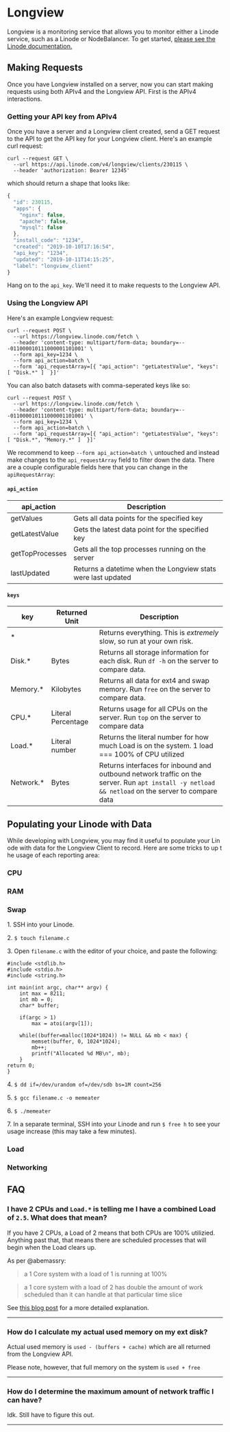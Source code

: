 # Longview

Longview is a monitoring service that allows you to monitor either a Linode service, such as a Linode or NodeBalancer. To get started, [please see the Linode documentation.](https://www.linode.com/docs/platform/longview/longview/)

## Making Requests

Once you have Longview installed on a server, now you can start making requests using both APIv4 and the Longview API. First is the APIv4 interactions.

### Getting your API key from APIv4

Once you have a server and a Longview client created, send a GET request to the API to get the API key for your Longview client. Here's an example curl request:

```
curl --request GET \
  --url https://api.linode.com/v4/longview/clients/230115 \
  --header 'authorization: Bearer 12345'
```

which should return a shape that looks like:

```js
{
  "id": 230115,
  "apps": {
    "nginx": false,
    "apache": false,
    "mysql": false
  },
  "install_code": "1234",
  "created": "2019-10-10T17:16:54",
  "api_key": "1234",
  "updated": "2019-10-11T14:15:25",
  "label": "longview_client"
}
```

Hang on to the `api_key`. We'll need it to make requests to the Longview API.

### Using the Longview API

Here's an example Longview request:

```
curl --request POST \
  --url https://longview.linode.com/fetch \
  --header 'content-type: multipart/form-data; boundary=---011000010111000001101001' \
  --form api_key=1234 \
  --form api_action=batch \
  --form 'api_requestArray=[{ "api_action": "getLatestValue", "keys": [ "Disk.*" ]  }]'
```

You can also batch datasets with comma-seperated keys like so:

```
curl --request POST \
  --url https://longview.linode.com/fetch \
  --header 'content-type: multipart/form-data; boundary=---011000010111000001101001' \
  --form api_key=1234 \
  --form api_action=batch \
  --form 'api_requestArray=[{ "api_action": "getLatestValue", "keys": [ "Disk.*", "Memory.*" ]  }]'
```

We recommend to keep `--form api_action=batch \` untouched and instead make changes to the `api_requestArray` field to filter down the data. There are a couple configurable fields here that you can change in the `apiRequestArray`:

#### `api_action`
| api_action      |  Description                                                 |
|-----------------|--------------------------------------------------------------|
| getValues       | Gets all data points for the specified key                   |
| getLatestValue  | Gets the latest data point for the specified key             |
| getTopProcesses | Gets all the top processes running on the server             |
| lastUpdated     | Returns a datetime when the Longview stats were last updated |

#### `keys`

| key       | Returned Unit  | Description                                                                                                                                      |
|-----------|----------------|--------------------------------------------------------------------------------------------------------------------------------------------------|
| *         |                | Returns everything. This is _extremely_ slow, so run at your own risk.                                                                           |
| Disk.*    | Bytes          | Returns all storage information for each disk. Run `df -h` on the server to compare data.                                                        |
| Memory.*  | Kilobytes      | Returns all data for ext4 and swap memory. Run `free` on the server to compare data.                                                             |
| CPU.*     | Literal Percentage  | Returns usage for all CPUs on the server. Run `top` on the server to compare data                                                                |
| Load.*    | Literal number | Returns the literal number for how much Load is on the system. 1 load === 100% of CPU utilized                                                   |
| Network.* | Bytes          | Returns interfaces for inbound and outbound network traffic on the server. Run `apt install -y netload && netload` on the server to compare data |


## Populating your Linode with Data

While developing with Longview, you may find it useful to populate your Linode with data for the Longview Client to record. Here are some tricks to up the usage of each reporting area:

### CPU

### RAM

### Swap

1. SSH into your Linode.

2. `$ touch filename.c`

3. Open `filename.c` with the editor of your choice, and paste the following:

```
#include <stdlib.h>
#include <stdio.h>
#include <string.h>

int main(int argc, char** argv) {
    int max = 8211;
    int mb = 0;
    char* buffer;

    if(argc > 1)
        max = atoi(argv[1]);

    while((buffer=malloc(1024*1024)) != NULL && mb < max) {
        memset(buffer, 0, 1024*1024);
        mb++;
        printf("Allocated %d MB\n", mb);
    }
return 0;
}
```
4. `$ dd if=/dev/urandom of=/dev/sdb bs=1M count=256`

5. `$ gcc filename.c -o memeater`

6. `$ ./memeater`

7. In a separate terminal, SSH into your Linode and run `$ free h` to see your usage increase (this may take a few minutes).

### Load

### Networking


## FAQ

### I have 2 CPUs and `Load.*` is telling me I have a combined Load of `2.5`. What does that mean?

If you have 2 CPUs, a Load of 2 means that both CPUs are 100% utilizied. Anything past that, that means there are scheduled processes that will begin when the Load clears up.

As per @abemassry:

> a 1 Core system with a load of 1 is running at 100%

> a 1 core system with a load of 2 has double the amount of work scheduled than it can handle at that particular time slice

See [this blog post](http://www.brendangregg.com/blog/2017-08-08/linux-load-averages.html) for a more detailed explanation.

---

### How do I calculate my actual used memory on my ext disk?

Actual used memory is `used - (buffers + cache)` which are all returned from the Longview API.

Please note, however, that full memory on the system is `used + free`

---

### How do I determine the maximum amount of network traffic I can have?

Idk. Still have to figure this out.

---
